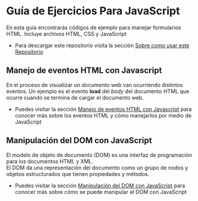 # Guía de Ejercicios Para JavaScript

En esta guía encontrarás códigos de ejemplo para manejar formularios HTML. Incluye archivos HTML, CSS y JavaScript

- Para descargar este repositorio visita la sección [Sobre como usar este Repositorio](repositorio.md)

## Manejo de eventos HTML con Javascript

En el proceso de visualizar un documento web van ocurriendo distintos eventos. Un ejemplo es el evento **load** del *body* del documento HTML que ocurre cuando se termina de cargar el documento web.

- Puedes visitar la sección [Manejo de eventos HTML con Javascript](eventoshtml.md) para conocer más sobre los eventos HTML y cómo manejarlos por medio de JavaScript

## Manipulación del DOM con JavaScript
El modelo de objeto de documento (DOM) es una interfaz de programación para los documentos HTML y XML.  
El DOM da una representación del documento como un grupo de nodos y objetos estructurados que tienen propiedades y métodos.  

- Puedes visitar la sección [Manipulación del DOM con JavaScript](manipulaciondom.md) para conocer más sobre cómo se puede manipular el DOM con JavaScript

